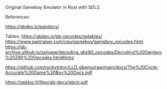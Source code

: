 Original Gameboy Emulator in Rust with SDL2.

References:

https://gbdev.io/pandocs/

Tables:
https://gbdev.io/gb-opcodes/optables/
https://www.pastraiser.com/cpu/gameboy/gameboy_opcodes.html
https://gb-archive.github.io/salvage/decoding_gbz80_opcodes/Decoding%20Gamboy%20Z80%20Opcodes.html#intro

https://github.com/rockytriton/LLD_gbemu/raw/main/docs/The%20Cycle-Accurate%20Game%20Boy%20Docs.pdf

https://gekkio.fi/files/gb-docs/gbctr.pdf
